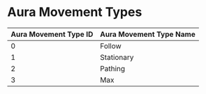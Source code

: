 # Aura Movement Types

| Aura Movement Type ID | Aura Movement Type Name |
| :--- | :--- |
| 0 | Follow |
| 1 | Stationary |
| 2 | Pathing |
| 3 | Max |

